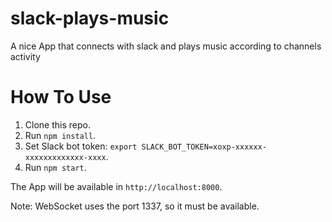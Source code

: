 # slack-plays-music
A nice App that connects with slack and plays music according to channels activity

# How To Use
1. Clone this repo.
2. Run `npm install`.
3. Set Slack bot token: `export SLACK_BOT_TOKEN=xoxp-xxxxxx-xxxxxxxxxxxxx-xxxx`.
4. Run `npm start`.

The App will be available in `http://localhost:8000`.

Note: WebSocket uses the port 1337, so it must be available.
